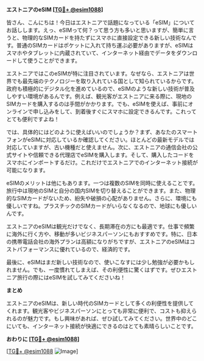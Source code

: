 **エストニアのeSIM [[TG💪+ @esim1088](https://t.me/s/esim1088)]**

皆さん、こんにちは！今日はエストニアで話題になっている「eSIM」についてお話しします。えっ、eSIMって何？って思う方も多いと思いますが、簡単に言うと、物理的なSIMカードを持たずにスマホに直接設定できる新しい技術なんです。普通のSIMカードはポケットに入れて持ち運ぶ必要がありますが、eSIMはスマホやタブレットに内蔵されていて、インターネット経由でデータをダウンロードして使うことができます。

エストニアではこのeSIMが特に注目されています。なぜなら、エストニアは世界でも最先端のテクノロジーを取り入れている国として知られているからです。政府も積極的にデジタル化を進めているので、eSIMのような新しい技術が普及しやすい環境があるんです。例えば、観光客がエストニアに来る際に、現地のSIMカードを購入するのは手間がかかります。でも、eSIMを使えば、事前にオンラインで申し込みをして、到着後すぐにスマホに設定できるんです。これってとても便利ですよね！

では、具体的にはどのように使えばいいのでしょうか？まず、あなたのスマートフォンがeSIMに対応しているか確認してください。ほとんどの最新モデルでは対応していますが、古い機種だと使えません。次に、エストニアの通信会社の公式サイトや信頼できる代理店でeSIMを購入します。そして、購入したコードをスマホにインポートするだけ。これだけでエストニアでのインターネット接続が可能になります。

eSIMのメリットは他にもあります。一つは複数のSIMを同時に使えることです。旅行中は現地のSIMと自分の国内SIMを切り替えることができます。また、物理的なSIMカードがないため、紛失や破損の心配がありません。さらに、環境にも優しいですね。プラスチックのSIMカードがいらなくなるので、地球にも優しいんです。

エストニアのeSIMは観光だけでなく、長期滞在の方にも最適です。仕事で頻繁に海外に行く方や、移動が多いビジネスパーソンにもおすすめです。特に、日本の携帯電話会社の海外プランは高額になりがちですが、エストニアのeSIMはコストパフォーマンスに優れているので、経済的です。

最後に、eSIMはまだ新しい技術なので、使いこなすには少し勉強が必要かもしれません。でも、一度慣れてしまえば、その利便性に驚くはずです。ぜひエストニア旅行の際にはeSIMを試してみてくださいね！

**まとめ**

エストニアのeSIMは、新しい時代のSIMカードとして多くの利便性を提供してくれます。観光客やビジネスパーソンにとっても非常に便利で、コストも抑えられるのが魅力です。もし興味があれば、ぜひ試してみてください。世界中のどこにいても、インターネット接続が快適にできるのはとても素晴らしいことです。

**おわりに [[TG💪+ @esim1088](https://t.me/s/esim1088)]**

[[TG💪+ @esim1088](https://t.me/s/esim1088) ![Image](https://i.postimg.cc/Y0z9fWf4/image.png)]